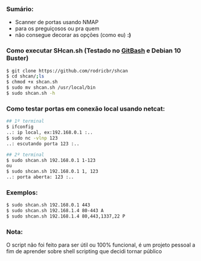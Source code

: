 
### Sumário:
- Scanner de portas usando NMAP <br>
- para os preguiçosos ou pra quem <br>
- não consegue decorar as opções (como eu) **:)** <br>


### Como executar SHcan.sh (Testado no [GitBash](https://git-scm.com/downloads) e Debian 10 Buster)
```bash
$ git clone https://github.com/rodricbr/shcan
$ cd shcan/;ls
$ chmod +x shcan.sh
$ sudo mv shcan.sh /usr/local/bin
$ sudo shcan.sh -h
```

### Como testar portas em conexão local usando netcat:
```bash
## 1º terminal
$ ifconfig
..: ip local, ex:192.168.0.1 :..
$ sudo nc -vlnp 123
..: escutando porta 123 :..

## 2º terminal
$ sudo shcan.sh 192.168.0.1 1-123
ou
$ sudo shcan.sh 192.168.0.1 1, 123
..: porta aberta: 123 :..
```

### Exemplos:
```bash
$ sudo shcan.sh 192.168.0.1 443
$ sudo shcan.sh 192.168.1.4 80-443 A
$ sudo shcan.sh 192.168.1.4 80,443,1337,22 P
```

### Nota:
O script não foi feito para ser útil ou
100% funcional, é um projeto pessoal
a fim de aprender sobre shell scripting
que decidi tornar público
